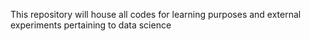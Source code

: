 This repository will house all codes for learning purposes and external experiments pertaining to data science
